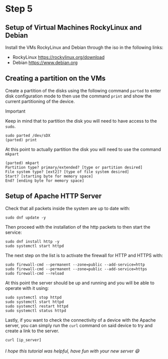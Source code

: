 # Step 5
## Setup of Virtual Machines RockyLinux and Debian
Install the VMs RockyLinux and Debian through the iso in the following links:
- RockyLinux https://rockylinux.org/download
- Debian https://www.debian.org
## Creating a partition on the VMs
Create a partition of the disks using the following command `parted` to enter disk configuration mode to then use the command `print` and show the current partitioning of the device.
> [!IMPORTANT]
> Keep in mind that to partition the disk you will need to have access to the `sudo`.
```
sudo parted /dev/sDX
(parted) print
```
At this point to actually partition the disk you will need to use the command `mkpart`
```
(parted) mkpart
Partition type? primary/extended? [type or partition desired]
File system type? [ext2]? [type of file system desired]
Start? [starting byte for memory space]
End? [ending byte for memory space]
```
## Setup of Apache HTTP Server
Check that all packets inside the system are up to date with:
```
sudo dnf update -y
```
Then proceed with the installation of the http packets to then start the service:
```
sudo dnf install http -y
sudo systemctl start httpd
```
The next step on the list is to activate the firewall for HTTP and HTTPS with:
```
sudo firewall-cmd --permanent --zone=public --add-service=http
sudo firewall-cmd --permanent --zone=public --add-service=https
sudo firewall-cmd --reload
```
At this point the server should be up and running and you will be able to operate with it using:
```
sudo systemctl stop httpd
sudo systemctl start httpd
sudo systemctl restart httpd
sudo systemctl status httpd
```
Lastly, if you want to check the connectivity of a device with the Apache server, you can simply run the `curl` command on said device to try and create a link to the server.
```
curl [ip_server]
```
###### I hope this tutorial was helpful, have fun with your new server 😄
